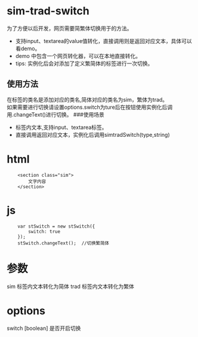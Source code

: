 # sim-trad-switch
为了方便以后开发，网页需要简繁体切换用于的方法。
* 支持input、textarea的value值转化，直接调用则是返回对应文本，具体可以看demo。
* demo 中包含一个网页转化器，可以在本地直接转化。
* tips: 实例化后会对添加了定义繁简体的标签进行一次切换。

## 使用方法
在标签的类名是添加对应的类名,简体对应的类名为sim，繁体为trad。  
如果需要进行切换请设置options.switch为ture后在按钮使用实例化后调用.changeText()进行切换。
###使用场景
* 标签内文本,支持input、textarea标签。
* 直接调用返回对应文本，实例化后调用simtradSwitch(type,string)

# html
```
	<section class="sim">
		文字内容
	</section>
```
# js
```
	var stSwitch = new stSwitch({
		switch: true
	});
	stSwitch.changeText();	//切换繁简体
```

# 参数
sim 	标签内文本转化为简体
trad 	标签内文本转化为繁体
# options
switch [boolean] 是否开启切换